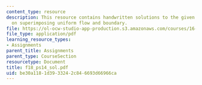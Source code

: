 ```yaml
---
content_type: resource
description: This resource contains handwritten solutions to the given problem set
  on superimposing uniform flow and boundary.
file: https://ol-ocw-studio-app-production.s3.amazonaws.com/courses/16-01-unified-engineering-i-ii-iii-iv-fall-2005-spring-2006/be30a1181d3933242c846693d66966ca_f18_ps14_sol.pdf
file_type: application/pdf
learning_resource_types:
- Assignments
parent_title: Assignments
parent_type: CourseSection
resourcetype: Document
title: f18_ps14_sol.pdf
uid: be30a118-1d39-3324-2c84-6693d66966ca
---
```

